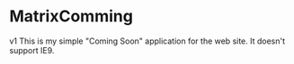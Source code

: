 # MatrixComming
v1
This is my simple "Coming Soon" application for the web site. It doesn't support IE9.
